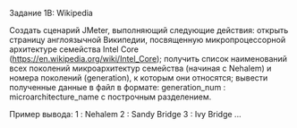 Задание 1B: Wikipedia

   Создать сценарий JMeter, выполняющий следующие действия:
открыть страницу англоязычной Википедии, посвященную микропроцессорной архитектуре семейства Intel Core (https://en.wikipedia.org/wiki/Intel_Core);
получить список наименований всех поколений микроархитектур семейства (начиная с Nehalem) и номера поколений (generation), к которым они относятся;
вывести полученные данные в файл в формате: generation_num : microarchitecture_name с построчным разделением.




Пример вывода:
1 : Nehalem
2 : Sandy Bridge
3 : Ivy Bridge
...

